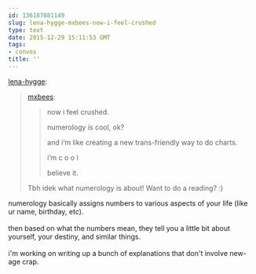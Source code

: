 ```yaml
---
id: 136187081149
slug: lena-hygge-mxbees-now-i-feel-crushed
type: text
date: 2015-12-29 15:11:53 GMT
tags:
- convos
title: ''
---
```

<p><a class="tumblr_blog" href="http://lena-hygge.tumblr.com/post/136185032538">lena-hygge</a>:</p>
<blockquote>
<p><a class="tumblr_blog" href="http://mxbees.tumblr.com/post/136183442889">mxbees</a>:</p>
<blockquote>
<p>now i feel crushed.</p>

<p>numerology is cool, ok?</p>

<p>and i’m like creating a new trans-friendly way to do charts.</p>

<p>i’m c o o l</p>

<p>believe it.</p>
</blockquote>
<p>Tbh idek what numerology is about! Want to do a reading? :)</p>
</blockquote>

<p>numerology basically assigns numbers to various aspects of your life (like ur name, birthday, etc).<br/><br/>then based on what the numbers mean, they tell you a little bit about yourself, your destiny, and similar things.<br/><br/>i'm working on writing up a bunch of explanations that don't involve new-age crap.</p>